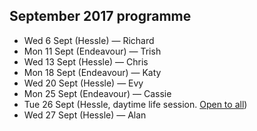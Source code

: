 ## September 2017 programme

* Wed 6 Sept (Hessle) — Richard
* Mon 11 Sept (Endeavour) — Trish
* Wed 13 Sept (Hessle) — Chris
* Mon 18 Sept (Endeavour) — Katy
* Wed 20 Sept (Hessle) — Evy
* Mon 25 Sept (Endeavour) — Cassie
* Tue 26 Sept (Hessle, daytime life session. <a href="/meetings#daytime-meetings--open-all-all">Open to all</a>)
* Wed 27 Sept (Hessle) — Alan